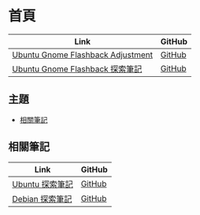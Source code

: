 

# 首頁

| Link | GitHub |
| ---- | ------ |
| [Ubuntu Gnome Flashback Adjustment](https://samwhelp.github.io/ubuntu-gnome-flashback-adjustment/) | [GitHub](https://github.com/samwhelp/ubuntu-gnome-flashback-adjustment) |
| [Ubuntu Gnome Flashback 探索筆記](https://samwhelp.github.io/note-about-ubuntu-gnome-flashback/) | [GitHub](https://github.com/samwhelp/note-about-ubuntu-gnome-flashback) |




## 主題

* [相關筆記](#相關筆記)




## 相關筆記

| Link | GitHub |
| ---- | ------ |
| [Ubuntu 探索筆記](https://samwhelp.github.io/note-about-ubuntu/) | [GitHub](https://github.com/samwhelp/note-about-ubuntu) |
| [Debian 探索筆記](https://samwhelp.github.io/note-about-debian/) | [GitHub](https://github.com/samwhelp/note-about-debian) |
